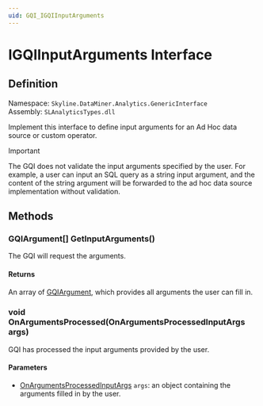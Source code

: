 ```yaml
---
uid: GQI_IGQIInputArguments
---
```


# IGQIInputArguments Interface

## Definition

Namespace: `Skyline.DataMiner.Analytics.GenericInterface`  
Assembly: `SLAnalyticsTypes.dll`

Implement this interface to define input arguments for an Ad Hoc data source or custom operator.

> [!IMPORTANT]
> The GQI does not validate the input arguments specified by the user. For example, a user can input an SQL query as a string input argument, and the content of the string argument will be forwarded to the ad hoc data source implementation without validation.

## Methods

### GQIArgument[] GetInputArguments()

The GQI will request the arguments.

#### Returns

An array of [GQIArgument](xref:GQI_GQIArgument), which provides all arguments the user can fill in.

### void OnArgumentsProcessed(OnArgumentsProcessedInputArgs args)

GQI has processed the input arguments provided by the user.

#### Parameters

- [OnArgumentsProcessedInputArgs](xref:GQI_OnArgumentsProcessedInputArgs) `args`: an object containing the arguments filled in by the user.